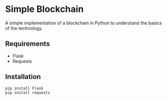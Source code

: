 # Simple Blockchain

A simple implementation of a blockchain in Python to understand the basics of the technology.

## Requirements

- Flask
- Requests

## Installation

```bash
pip install Flask
pip install requests

